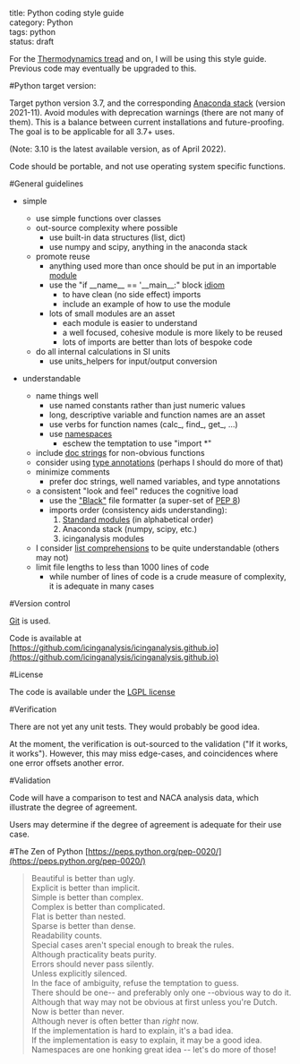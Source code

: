 title: Python coding style guide  
category: Python  
tags: python  
status: draft  

For the [Thermodynamics tread]({filename}thermodynamics.md) and on, I will be using this style guide. 
Previous code may eventually be upgraded to this.


#Python target version:  

Target python version 3.7, and the corresponding [Anaconda stack](https://www.anaconda.com/) (version 2021-11). 
Avoid modules with deprecation warnings (there are not many of them).
This is a balance between current installations and future-proofing. 
The goal is to be applicable for all 3.7+ uses. 

(Note: 3.10 is the latest available version, as of April 2022).

Code should be portable, and not use operating system specific functions. 

#General guidelines

- simple
    - use simple functions over classes
    - out-source complexity where possible
        - use built-in data structures (list, dict) 
        - use numpy and scipy, anything in the anaconda stack
    - promote reuse
        - anything used more than once should be put in an importable [module](https://docs.python.org/3.7/tutorial/modules.html)
        - use the "if \_\_name__ == '\_\_main\_\_:" block [idiom](https://docs.python.org/3.7/library/__main__.html) 
            - to have clean (no side effect) imports
            - include an example of how to use the module
        - lots of small modules are an asset
            - each module is easier to understand
            - a well focused, cohesive module is more likely to be reused
            - lots of imports are better than lots of bespoke code
    - do all internal calculations in SI units
        - use units_helpers for input/output conversion
        
- understandable
    - name things well
        - use named constants rather than just numeric values
        - long, descriptive variable and function names are an asset
        - use verbs for function names (calc_, find_, get_, ...)
        - use [namespaces](https://docs.python.org/3/glossary.html#term-namespace)
            - eschew the temptation to use "import *"
    - include [doc strings](https://peps.python.org/pep-0257/) for non-obvious functions
    - consider using [type annotations](https://docs.python.org/3.7/library/typing.html) (perhaps I should do more of that)
    - minimize comments
        - prefer doc strings, well named variables, and type annotations 
    - a consistent "look and feel" reduces the cognitive load
        - use the ["Black"](https://pypi.org/project/black/) file formatter (a super-set of [PEP 8](https://peps.python.org/pep-0008/))
        - imports order (consistency aids understanding):
            1. [Standard modules](https://docs.python.org/3.7/py-modindex.html) (in alphabetical order)
            2. Anaconda stack (numpy, scipy, etc.)
            3. icinganalysis modules
    - I consider [list comprehensions](https://docs.python.org/3.7/tutorial/datastructures.html#list-comprehensions) to be quite understandable (others may not)
    - limit file lengths to less than 1000 lines of code
        - while number of lines of code is a crude measure of complexity, it is adequate in many cases

#Version control

[Git](https://git-scm.com/) is used. 

Code is available at [https://github.com/icinganalysis/icinganalysis.github.io](https://github.com/icinganalysis/icinganalysis.github.io)

#License

The code is available under the [LGPL license](https://raw.githubusercontent.com/icinganalysis/icinganalysis.github.io/main/LICENSE)

#Verification

There are not yet any unit tests. They would probably be good idea. 

At the moment, the verification is out-sourced to the validation 
("If it works, it works"). 
However, this may miss edge-cases, 
and coincidences where one error offsets another error.

#Validation  

Code will have a comparison to test and NACA analysis data, 
which illustrate the degree of agreement. 
 
Users may determine if the degree of agreement is adequate for their use case. 

#The Zen of Python [https://peps.python.org/pep-0020/](https://peps.python.org/pep-0020/)

> Beautiful is better than ugly.  
Explicit is better than implicit.  
Simple is better than complex.  
Complex is better than complicated.  
Flat is better than nested.  
Sparse is better than dense.  
Readability counts.  
Special cases aren't special enough to break the rules.  
Although practicality beats purity.  
Errors should never pass silently.  
Unless explicitly silenced.  
In the face of ambiguity, refuse the temptation to guess.  
There should be one-- and preferably only one --obvious way to do it.  
Although that way may not be obvious at first unless you're Dutch.  
Now is better than never.  
Although never is often better than *right* now.  
If the implementation is hard to explain, it's a bad idea.  
If the implementation is easy to explain, it may be a good idea.  
Namespaces are one honking great idea -- let's do more of those!  


